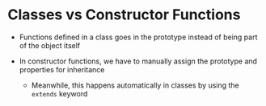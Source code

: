 # Classes vs Constructor Functions

- Functions defined in a class goes in the prototype instead of being part of
the object itself

- In constructor functions, we have to manually assign the prototype and properties
for inheritance

  - Meanwhile, this happens automatically in classes by using the `extends`
  keyword
